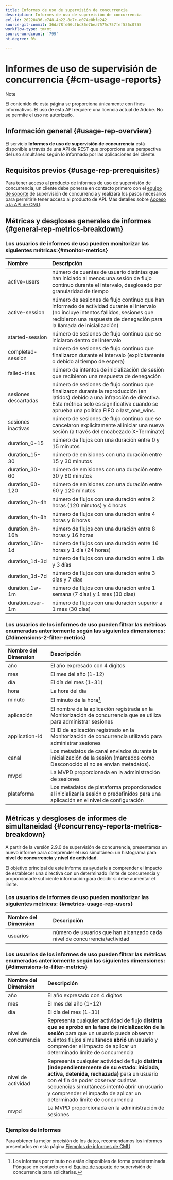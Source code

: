 ```yaml
---
title: Informes de uso de supervisión de concurrencia
description: Informes de uso de supervisión de concurrencia
exl-id: 20220436-e748-4b22-8e7c-e074e0bfe242
source-git-commit: 36da78fd66cfbc86e7bea7575c757fef536c0755
workflow-type: tm+mt
source-wordcount: '799'
ht-degree: 0%

---
```


# Informes de uso de supervisión de concurrencia {#cm-usage-reports}

>[!NOTE]
>
>El contenido de esta página se proporciona únicamente con fines informativos. El uso de esta API requiere una licencia actual de Adobe. No se permite el uso no autorizado.



## Información general {#usage-rep-overview}

El servicio **Informes de uso de supervisión de concurrencia** está disponible a través de una API de REST que proporciona una perspectiva del uso simultáneo según lo informado por las aplicaciones del cliente.

## Requisitos previos {#usage-rep-prerequisites}

Para tener acceso al producto de informes de uso de supervisión de concurrencia, un cliente debe ponerse en contacto primero con el [equipo de soporte](mailto:tve-support@adobe.com) de supervisión de concurrencia y realizará los pasos necesarios para permitirle tener acceso al producto de API. Más detalles sobre [Acceso a la API de CMU](/help/concurrency-monitoring/cmu-api-access.md).

## Métricas y desgloses generales de informes {#general-rep-metrics-breakdown}

### Los usuarios de informes de uso pueden monitorizar las siguientes métricas:{#monitor-metrics}

| Nombre | Descripción |
|:---|:---|
| active-users | número de cuentas de usuario distintas que han iniciado al menos una sesión de flujo continuo durante el intervalo, desglosado por granularidad de tiempo |
| active-session | número de sesiones de flujo continuo que han informado de actividad durante el intervalo (no incluye intentos fallidos, sesiones que recibieron una respuesta de denegación para la llamada de inicialización) |
| started-session | número de sesiones de flujo continuo que se iniciaron dentro del intervalo |
| completed-session | número de sesiones de flujo continuo que finalizaron durante el intervalo (explícitamente o debido al tiempo de espera) |
| failed-tries | número de intentos de inicialización de sesión que recibieron una respuesta de denegación |
| sesiones descartadas | número de sesiones de flujo continuo que finalizaron durante la reproducción (en latidos) debido a una infracción de directiva. Esta métrica solo es significativa cuando se aprueba una política FIFO o last_one_wins. |
| sesiones inactivas | número de sesiones de flujo continuo que se cancelaron explícitamente al iniciar una nueva sesión (a través del encabezado X-Terminate) |
| duration_0-15 | número de flujos con una duración entre 0 y 15 minutos |
| duration_15-30 | número de emisiones con una duración entre 15 y 30 minutos |
| duration_30-60 | número de emisiones con una duración entre 30 y 60 minutos |
| duration_60-120 | número de emisiones con una duración entre 60 y 120 minutos |
| duration_2h-4h | número de flujos con una duración entre 2 horas (120 minutos) y 4 horas |
| duration_4h-8h | número de flujos con una duración entre 4 horas y 8 horas |
| duration_8h-16h | número de flujos con una duración entre 8 horas y 16 horas |
| duration_16h-1d | número de flujos con una duración entre 16 horas y 1 día (24 horas) |
| duration_1d-3d | número de flujos con una duración entre 1 día y 3 días |
| duration_3d-7d | número de flujos con una duración entre 3 días y 7 días |
| duration_1w-1m | número de flujos con una duración entre 1 semana (7 días) y 1 mes (30 días) |
| duration_over-1m | número de flujos con una duración superior a 1 mes (30 días) |

### Los usuarios de los informes de uso pueden filtrar las métricas enumeradas anteriormente según las siguientes dimensiones: {#dimensions-2-filter-metrics}

| Nombre del Dimension | Descripción |
|:---------------|:------------------------------------------------------------------------------------------------------------------|
| año | El año expresado con 4 dígitos |
| mes | El mes del año (1-12) |
| día | El día del mes (1-31) |
| hora | La hora del día |
| minuto | El minuto de la hora[^1] |
| aplicación | El nombre de la aplicación registrada en la Monitorización de concurrencia que se utiliza para administrar sesiones |
| application-id | El ID de aplicación registrado en la Monitorización de concurrencia utilizado para administrar sesiones |
| canal | Los metadatos de canal enviados durante la inicialización de la sesión (marcados como Desconocido si no se envían metadatos). |
| mvpd | La MVPD proporcionada en la administración de sesiones |
| plataforma | Los metadatos de plataforma proporcionados al inicializar la sesión o predefinidos para una aplicación en el nivel de configuración |

## Métricas y desgloses de informes de simultaneidad {#concurrency-reports-metrics-breakdown}

A partir de la versión 2.9.0 de supervisión de concurrencia, presentamos un nuevo informe para comprender el uso simultáneo: un histograma para **nivel de concurrencia** y **nivel de actividad**.

El objetivo principal de este informe es ayudarle a comprender el impacto de establecer una directiva con un determinado límite de concurrencia y proporcionarle suficiente información para decidir si debe aumentar el límite.

### Los usuarios de informes de uso pueden monitorizar las siguientes métricas: {#metrics-usage-rep-users}

| Nombre del Dimension | Descripción |
|:---|:---|
| usuarios | número de usuarios que han alcanzado cada nivel de concurrencia/actividad |

### Los usuarios de los informes de uso pueden filtrar las métricas enumeradas anteriormente según las siguientes dimensiones: {#dimensions-to-filter-metrics}

| Nombre del Dimension | Descripción |
|:---|:---|
| año | El año expresado con 4 dígitos |
| mes | El mes del año (1-12) |
| día | El día del mes (1-31) |
| nivel de concurrencia | Representa cualquier actividad de flujo **distinta que se aprobó en la fase de inicialización de la sesión** para que un usuario pueda observar cuántos flujos simultáneos **abrió** un usuario y comprender el impacto de aplicar un determinado límite de concurrencia |
| nivel de actividad | Representa cualquier actividad de flujo **distinta (independientemente de su estado: iniciada, activa, detenida, rechazada)** para un usuario con el fin de poder observar cuántas secuencias simultáneas intentó abrir un usuario y comprender el impacto de aplicar un determinado límite de concurrencia |
| mvpd | La MVPD proporcionada en la administración de sesiones |

### Ejemplos de informes

Para obtener la mejor precisión de los datos, recomendamos los informes presentados en esta página [Ejemplos de informes de CMU](/help/concurrency-monitoring/cm-usage-reports-examples.md)

[^1]: Los informes por minuto no están disponibles de forma predeterminada. Póngase en contacto con el [Equipo de soporte](mailto:tve-support@adobe.com) de supervisión de concurrencia para solicitarlas.